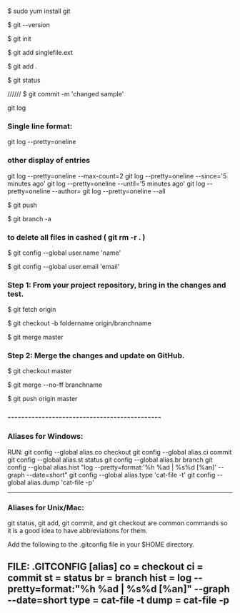 $ sudo yum install git

$ git --version

$ git init 

$ git add singlefile.ext

$ git add .

$ git status


//////
$ git commit -m 'changed sample'

git log

### Single line format:

git log --pretty=oneline

### other display of entries

git log --pretty=oneline --max-count=2
git log --pretty=oneline --since='5 minutes ago'
git log --pretty=oneline --until='5 minutes ago'
git log --pretty=oneline --author=<your name>
git log --pretty=oneline --all


$ git push

$ git branch -a

### to delete all files in cashed  (  git rm -r .  )

$ git config --global user.name 'name'

$ git config --global user.email 'email' 


### Step 1: From your project repository, bring in the changes and test.

$ git fetch origin

$ git checkout -b foldername origin/branchname

$ git merge master

### Step 2: Merge the changes and update on GitHub.

$ git checkout master

$ git merge --no-ff branchname

$ git push origin master



### ---------------------------------------------
### Aliases for Windows:

RUN:
git config --global alias.co checkout
git config --global alias.ci commit
git config --global alias.st status
git config --global alias.br branch
git config --global alias.hist "log --pretty=format:'%h %ad | %s%d [%an]' --graph --date=short"
git config --global alias.type 'cat-file -t'
git config --global alias.dump 'cat-file -p'

---------------------------------------------

### Aliases for Unix/Mac:

git status, git add, git commit, and git checkout are common commands so it is a good idea to have abbreviations for them.

Add the following to the .gitconfig file in your $HOME directory.

FILE: .GITCONFIG
[alias]
  co = checkout
  ci = commit
  st = status
  br = branch
  hist = log --pretty=format:\"%h %ad | %s%d [%an]\" --graph --date=short
  type = cat-file -t
  dump = cat-file -p
---------------------------------------------

